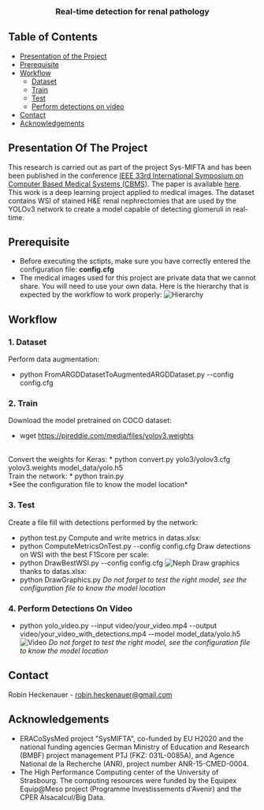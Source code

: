<!-- TITLE -->
<br />
<p align="center">
  <h3 align="center">Real-time detection for renal pathology</h3>
</p>

<!-- TABLE OF CONTENTS -->
## Table of Contents

* [Presentation of the Project](#presentation-of-the-project)
* [Prerequisite](#prerequisite)
* [Workflow](#workflow)
  * [Dataset](#dataset)
  * [Train](#train)
  * [Test](#test)
  * [Perform detections on video](#perform-detections-on-video)
* [Contact](#contact)
* [Acknowledgements](#acknowledgements)


<!-- PRESENTATION OF THE PROJECT -->
## Presentation Of The Project

This research is carried out as part of the project Sys-MIFTA and has been been published in the conference [IEEE 33rd International Symposium on
Computer Based Medical Systems (CBMS)](http://cbms2020.org/). 
The paper is available [here](https://ieeexplore.ieee.org/abstract/document/9183014).
This work is a deep learning project applied to medical images. 
The dataset contains WSI of stained H&E renal nephrectomies that are used by the YOLOv3 network to create a model capable of detecting glomeruli in real-time.


<!-- GETTING STARTED -->
## Prerequisite

* Before executing the sctipts, make sure you have correctly entered the configuration file: **config.cfg**
* The medical images used for this project are private data that we cannot share.
You will need to use your own data. 
Here is the hierarchy that is expected by the workflow to work properly:
![Hierarchy](https://github.com/RobinHCK/keras-yolo3/blob/master/img/ARGD_dataset_hierarchy.png)

<!-- WORKFLOW -->
## Workflow

### 1. Dataset

Perform data augmentation:
* python FromARGDDatasetToAugmentedARGDDataset.py --config config.cfg


### 2. Train

Download the model pretrained on COCO dataset:
* wget https://pjreddie.com/media/files/yolov3.weights
<br/>
Convert the weights for Keras:
* python convert.py yolo3/yolov3.cfg yolov3.weights model_data/yolo.h5
<br/>
Train the network:
* python train.py 
<br/>
*See the configuration file to know the model location*


### 3. Test

Create a file fill with detections performed by the network:
* python test.py
Compute and write metrics in datas.xlsx:
* python ComputeMetricsOnTest.py --config config.cfg
Draw detections on WSI with the best F1Score per scale:
* python DrawBestWSI.py --config config.cfg
![Neph](https://github.com/RobinHCK/keras-yolo3/blob/master/img/nephrectomy_with_detections.png)
Draw graphics thanks to datas.xlsx:
* python DrawGraphics.py
*Do not forget to test the right model, see the configuration file to know the model location*


### 4. Perform Detections On Video

* python yolo_video.py --input video/your_video.mp4 --output video/your_video_with_detections.mp4 --model model_data/yolo.h5
![Video](https://github.com/RobinHCK/keras-yolo3/blob/master/img/biopsy_with_detections.jpg)
*Do not forget to test the right model, see the configuration file to know the model location*


<!-- CONTACT -->
## Contact

Robin Heckenauer - robin.heckenauer@gmail.com


<!-- ACKNOWLEDGEMENTS -->
## Acknowledgements

* ERACoSysMed project "SysMIFTA", co-funded by EU H2020 and the national funding agencies German Ministry of Education and Research (BMBF) project management PTJ (FKZ: 031L-0085A), and Agence National de la Recherche (ANR), project number ANR-15-CMED-0004.
* The High Performance Computing center of the University of Strasbourg. The computing resources were funded by the Equipex Equip@Meso project (Programme Investissements d'Avenir) and the CPER Alsacalcul/Big Data.
